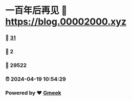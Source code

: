 # 一百年后再见 :link: https://blog.00002000.xyz 
### :page_facing_up: [31](https://blog.00002000.xyz/tag.html) 
### :speech_balloon: 2 
### :hibiscus: 29522 
### :alarm_clock: 2024-04-19 10:54:29 
### Powered by :heart: [Gmeek](https://github.com/Meekdai/Gmeek)
